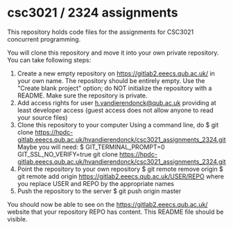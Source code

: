 # csc3021 / 2324 assignments

This repository holds code files for the assignments for CSC3021 concurrent programming.

You will clone this repository and move it into your own private repository. You can take following steps:

1. Create a new empty repository on https://gitlab2.eeecs.qub.ac.uk/ in your own name.
   The repository should be entirely empty. Use the "Create blank project" option; do NOT initialize the repository with a README.
   Make sure the repository is private.
2. Add access rights for user h.vandierendonck@qub.ac.uk providing at least developer access
   (guest access does not allow anyone to read your source files)
3. Clone this repository to your computer
   Using a command line, do
   $ git clone https://hpdc-gitlab.eeecs.qub.ac.uk/hvandierendonck/csc3021_assignments_2324.git
   Maybe you will need:
   $ GIT_TERMINAL_PROMPT=0 GIT_SSL_NO_VERIFY=true git clone https://hpdc-gitlab.eeecs.qub.ac.uk/hvandierendonck/csc3021_assignments_2324.git
4. Point the repository to your own repository
   $ git remote remove origin
   $ git remote add origin https://gitlab2.eeecs.qub.ac.uk/USER/REPO
   where you replace USER and REPO by the appropriate names
5. Push the repository to the server
   $ git push origin master

You should now be able to see on the https://gitlab2.eeecs.qub.ac.uk/ website that your repository REPO has content.
This README file should be visible.
